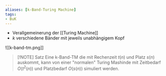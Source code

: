 ```yaml
---
aliases: [k-Band-Turing Machine]
tags:
- BuK
---
```


- Verallgemeinerung der [[Turing Machine]]
- $k$ verschiedene Bänder mit jeweils unabhängigem Kopf

![[k-band-tm.png]]

>[!NOTE] Satz
>Eine k-Band-TM die mit Rechenzeit $t(n)$ und Platz $s(n)$ auskommt, kann von einer "normalen" Turing Mashinde mit Zeitbedarf $O(t^2(n))$ und Platzbedarf $O(s(n))$ simuliert werden.


